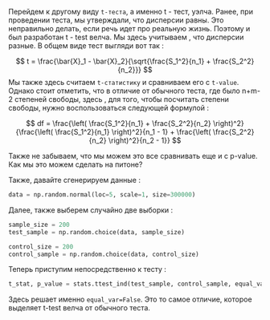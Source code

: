 Перейдем к другому виду `t-теста`, а именно t - тест, уэлча. 
Ранее, при проведении теста, мы утверждали, что дисперсии равны. Это неправильно делать, если речь идет про реальную жизнь. Поэтому и был разработан t - test велча. Мы здесь учитываем , что дисперсии разные. В общем виде тест выгляди вот так : 

$$
t = \frac{\bar{X}_1 - \bar{X}_2}{\sqrt{\frac{S_1^2}{n_1} + \frac{S_2^2}{n_2}}} 
$$
Мы также здесь считаем `t-статистику` и сравниваем его с `t-value`. Однако стоит отметить, что в отличие от обычного теста,  где было n+m-2 степеней свободы, здесь , для того, чтобы посчитать степени свободы, нужно воспользоваться следующей формулой : 

$$
df = \frac{\left( \frac{S_1^2}{n_1} + \frac{S_2^2}{n_2} \right)^2}{\frac{\left( \frac{S_1^2}{n_1} \right)^2}{n_1 - 1} + \frac{\left( \frac{S_2^2}{n_2} \right)^2}{n_2 - 1}}
$$

Также не забываем, что мы можем это все сравнивать еще и с p-value. 
Как мы это можем сделать на питоне? 

Также, давайте сгенерируем данные : 

```python
data = np.random.normal(loc=5, scale=1, size=300000) 
```

Далее, также выберем случайно две выборки : 

```python
sample_size = 200
test_sample = np.random.choice(data, sample_size)

control_size = 200
control_sample = np.random.choice(data, control_size)
```

Теперь приступим непосредственно к тесту : 

```python
t_stat, p_value = stats.ttest_ind(test_sample, control_sample, equal_var=False, alternative='two-sided')
```

Здесь решает именно `equal_var=False`. Это то самое отличие, которое выделяет t-test велча от обычного теста. 